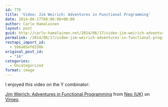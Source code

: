 ```yaml
---
id: 776
title: 'Video: Jim Weirich: Adventures in Functional Programming'
date: 2014-06-17T00:00:00+00:00
author: Carlo Hamalainen
layout: post
guid: http://carlo-hamalainen.net/2014/06/17/video-jim-weirich-adventures-in-functional-programming/
permalink: /2014/06/17/video-jim-weirich-adventures-in-functional-programming/
restapi_import_id:
  - 596a05ef0330b
original_post_id:
  - "16"
categories:
  - Uncategorized
format: image
---
```

I enjoyed this video on the Y combinator: 

<div class="jetpack-video-wrapper">
  <div class="embed-vimeo" style="text-align: center;">
  </div>
</div>

[Jim Weirich: Adventures in Functional Programming](http://vimeo.com/45140590) from [Neo (UK)](http://vimeo.com/edgecaseuk) on [Vimeo](https://vimeo.com).</p>